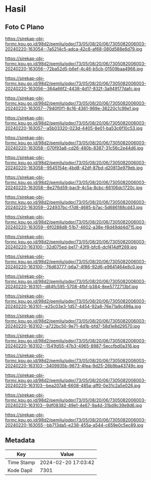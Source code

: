 # Hasil

## Foto C Plano

https://sirekap-obj-formc.kpu.go.id/98d2/pemilu/pdpr/73/05/08/20/06/7305082006003-20240220-163054--7a5214c5-adca-42c8-af68-080d588e6d79.jpg

https://sirekap-obj-formc.kpu.go.id/98d2/pemilu/pdpr/73/05/08/20/06/7305082006003-20240220-163056--72ba52d5-b6ef-4c46-b5cb-01509baa4966.jpg

https://sirekap-obj-formc.kpu.go.id/98d2/pemilu/pdpr/73/05/08/20/06/7305082006003-20240220-163056--364a66f2-4438-4d17-832f-3a949177dafc.jpg

https://sirekap-obj-formc.kpu.go.id/98d2/pemilu/pdpr/73/05/08/20/06/7305082006003-20240220-163057--7940f0f1-8c16-4361-969e-36220c1c99e1.jpg

https://sirekap-obj-formc.kpu.go.id/98d2/pemilu/pdpr/73/05/08/20/06/7305082006003-20240220-163057--a5b03320-023d-4405-8e01-ba53c6f10c53.jpg

https://sirekap-obj-formc.kpu.go.id/98d2/pemilu/pdpr/73/05/08/20/06/7305082006003-20240220-163058--070f93a8-cd26-480b-8387-31c56c2e44d6.jpg

https://sirekap-obj-formc.kpu.go.id/98d2/pemilu/pdpr/73/05/08/20/06/7305082006003-20240220-163058--9545154e-4bd8-42df-87bd-d20813e979eb.jpg

https://sirekap-obj-formc.kpu.go.id/98d2/pemilu/pdpr/73/05/08/20/06/7305082006003-20240220-163058--8e276d59-bac9-4c5a-8cbc-66106dc1720c.jpg

https://sirekap-obj-formc.kpu.go.id/98d2/pemilu/pdpr/73/05/08/20/06/7305082006003-20240220-163059--224937bc-f7d8-4685-b7ac-5d686188cd43.jpg

https://sirekap-obj-formc.kpu.go.id/98d2/pemilu/pdpr/73/05/08/20/06/7305082006003-20240220-163059--6f0288d8-51b7-4602-a38e-f8d49dd4d715.jpg

https://sirekap-obj-formc.kpu.go.id/98d2/pemilu/pdpr/73/05/08/20/06/7305082006003-20240220-163100--32d075ed-be17-43f9-bfc6-dcf414dff269.jpg

https://sirekap-obj-formc.kpu.go.id/98d2/pemilu/pdpr/73/05/08/20/06/7305082006003-20240220-163100--76d63777-b6a7-4f86-92d6-e9641464e8c0.jpg

https://sirekap-obj-formc.kpu.go.id/98d2/pemilu/pdpr/73/05/08/20/06/7305082006003-20240220-163101--d84fc595-5708-4fbf-b384-8ee5772713bf.jpg

https://sirekap-obj-formc.kpu.go.id/98d2/pemilu/pdpr/73/05/08/20/06/7305082006003-20240220-163101--e25c03e3-1d57-4454-92a8-76e71a9c496a.jpg

https://sirekap-obj-formc.kpu.go.id/98d2/pemilu/pdpr/73/05/08/20/06/7305082006003-20240220-163102--a722bc50-9e71-4d1b-bfd7-58d1e8d29570.jpg

https://sirekap-obj-formc.kpu.go.id/98d2/pemilu/pdpr/73/05/08/20/06/7305082006003-20240220-163102--1541fd55-47b3-4965-8987-5eccfbd0a316.jpg

https://sirekap-obj-formc.kpu.go.id/98d2/pemilu/pdpr/73/05/08/20/06/7305082006003-20240220-163103--3409935b-9673-4fea-9d25-26b9ba43749c.jpg

https://sirekap-obj-formc.kpu.go.id/98d2/pemilu/pdpr/73/05/08/20/06/7305082006003-20240220-163103--bea207a8-6608-485a-aff0-0e31c2a5e026.jpg

https://sirekap-obj-formc.kpu.go.id/98d2/pemilu/pdpr/73/05/08/20/06/7305082006003-20240220-163103--9df08382-49e1-4e67-9a4d-31bd9c39e9d6.jpg

https://sirekap-obj-formc.kpu.go.id/98d2/pemilu/pdpr/73/05/08/20/06/7305082006003-20240220-163055--bb713da5-e238-455a-a544-c659e0c5ec89.jpg


## Metadata

| Key        | Value               |
| ---------- | ------------------- |
| Time Stamp | 2024-02-20 17:03:42 |
| Kode Dapil | 7301                |




